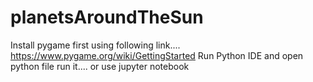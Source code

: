 # planetsAroundTheSun
Install pygame first using following link....
https://www.pygame.org/wiki/GettingStarted
Run Python IDE and open python file run it.... 
or use jupyter notebook 
